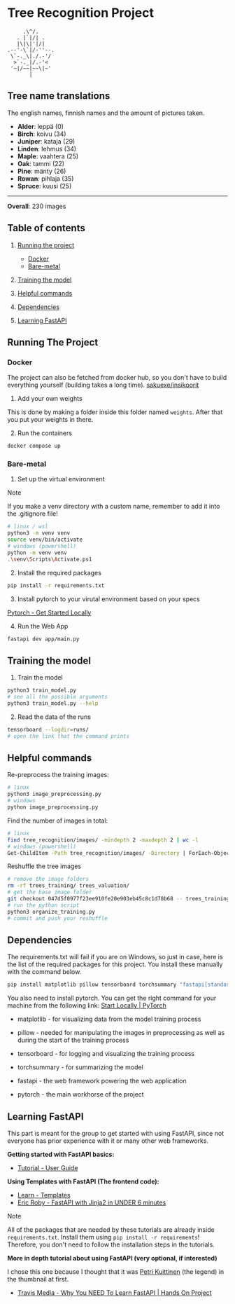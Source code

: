 # Tree Recognition Project

```
     .\^/.
   . |`|/| .
   |\|\|'|/|
.--'-\`|/-''--.
 \`-._\|./.-'/
  >`-._|/.-'<
 '~|/~~|~~\|~'
       |
```

## Tree name translations

The english names, finnish names and the amount of pictures taken.

- **Alder**: leppä (0)
- **Birch**: koivu (34)
- **Juniper**: kataja (29)
- **Linden**: lehmus (34)
- **Maple**: vaahtera (25)
- **Oak**: tammi (22)
- **Pine**: mänty (26)
- **Rowan**: pihlaja (35)
- **Spruce**: kuusi (25)

<hr>

**Overall**: 230 images


## Table of contents

1. [Running the project](#Running-the-project)
    - [Docker](#Docker)
    - [Bare-metal](#Bare-metal)

2. [Training the model](#Training-the-model)

3. [Helpful commands](#Helpful-commands)

5. [Dependencies](#Dependencies)

6. [Learning FastAPI](#Learning-FastAPI)


## Running The Project

### Docker

The project can also be fetched from docker hub, so you don't have to build
everything yourself (building takes a long time). [sakuexe/insikoorit](https://hub.docker.com/repository/docker/sakuexe/insikoorit)

1. Add your own weights

This is done by making a folder inside this folder named `weights`.
After that you put your weights in there.

2. Run the containers

```bash
docker compose up
```


### Bare-metal

1. Set up the virtual environment

> [!NOTE]
> If you make a venv directory with a custom name,
> remember to add it into the .gitignore file!

```bash
# linux / wsl
python3 -m venv venv
source venv/bin/activate
# windows (powershell)
python -m venv venv
.\venv\Scripts\Activate.ps1
```

2. Install the required packages

```bash
pip install -r requirements.txt
```

3. Install pytorch to your virutal environment based on your specs

[Pytorch - Get Started Locally](https://pytorch.org/get-started/locally/)

4. Run the Web App

```bash
fastapi dev app/main.py
```


## Training the model

1. Train the model

```bash
python3 train_model.py
# see all the possible arguments
python3 train_model.py --help
```

2. Read the data of the runs

```bash
tensorboard --logdir=runs/
# open the link that the command prints
```

## Helpful commands

Re-preprocess the training images:

```bash
# linux
python3 image_preprocessing.py
# windows
python image_preprocessing.py
```

Find the number of images in total:

```bash
# linux
find tree_recognition/images/ -mindepth 2 -maxdepth 2 | wc -l
# windows (powershell)
Get-ChildItem -Path tree_recognition/images/ -Directory | ForEach-Object {$sum += (Get-ChildItem -Path $_.FullName | Measure-Object).Count} | Write-Host $sum
```

Reshuffle the tree images

```bash
# remove the image folders
rm -rf trees_training/ trees_valuation/
# get the base image folder
git checkout 047d5f0977f23ee910fe20e903eb45c8c1d78b68 -- trees_training
# run the python script
python3 organize_training.py
# commit and push your reshuffle
```


## Dependencies

The requirements.txt will fail if you are on Windows, so just in case, here is
the list of the required packages for this project. You install these manually
with the command below.

```bash
pip install matplotlib pillow tensorboard torchsummary "fastapi[standard]"
```

You also need to install pytorch. You can get the right command for your machine
from the following link: [Start Locally | PyTorch](https://pytorch.org/get-started/locally/)

- matplotlib - for visualizing data from the model training process

- pillow - needed for manipulating the images in preprocessing as well as during
the start of the training process

- tensorboard - for logging and visualizing the training process

- torchsummary - for summarizing the model

- fastapi - the web framework powering the web application

- pytorch - the main workhorse of the project


## Learning FastAPI

This part is meant for the group to get started with using FastAPI, since not
everyone has prior experience with it or many other web frameworks.

**Getting started with FastAPI basics:**

- [Tutorial - User Guide](https://fastapi.tiangolo.com/tutorial/)

**Using Templates with FastAPI (The frontend code):**

- [Learn - Templates](https://fastapi.tiangolo.com/advanced/templates/)
- [Eric Roby - FastAPI with Jinja2 in UNDER 6 minutes](https://www.youtube.com/watch?v=92iCfXAK0Gc)

> [!NOTE]
> All of the packages that are needed by these tutorials are already inside
> `requirements.txt`. Install them using `pip install -r requirements`!
> Therefore, you don't need to follow the installation steps in the tutorials.

**More in depth tutorial about using FastAPI (very optional, if interested)**

I chose this one because I thought that it was [Petri Kuittinen](https://github.com/petrikuittinen)
(the legend) in the thumbnail at first.

- [Travis Media - Why You NEED To Learn FastAPI | Hands On Project](https://www.youtube.com/watch?v=cbASjoZZGIw)
